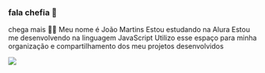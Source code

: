 ### fala chefia 👋
chega mais 💙💙
Meu nome é João Martins
Estou estudando na Alura
Estou me desenvolvendo na linguagem JavaScript
Utilizo esse espaço para minha organização e compartilhamento dos meu projetos desenvolvidos

![](https://www.google.com/url?sa=i&url=https%3A%2F%2Fpixabay.com%2Fpt%2Fgifs%2Fsorridente-emoji-feliz-acenando-1232%2F&psig=AOvVaw0LyCRGy1VMltR8-u99akAH&ust=1716219549474000&source=images&cd=vfe&opi=89978449&ved=0CBEQjRxqFwoTCJCV6JeGmoYDFQAAAAAdAAAAABAE)
